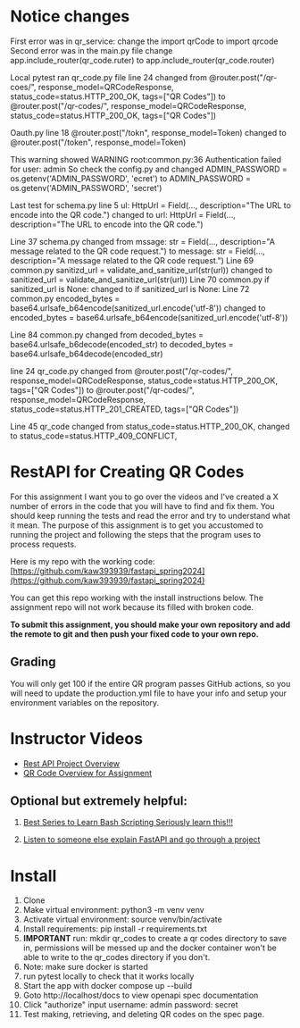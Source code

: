 # Notice changes 
First error was in qr_service: change the import qrCode to import qrcode
Second error was in the main.py file change app.include_router(qr_code.ruter) to app.include_router(qr_code.router)
 
Local pytest ran
qr_code.py file line 24 changed from @router.post("/qr-coes/", response_model=QRCodeResponse, status_code=status.HTTP_200_OK, tags=["QR Codes"])
to 
@router.post("/qr-codes/", response_model=QRCodeResponse, status_code=status.HTTP_200_OK, tags=["QR Codes"])

Oauth.py line 18 @router.post("/tokn", response_model=Token) changed to 
@router.post("/token", response_model=Token)

This warning showed WARNING  root:common.py:36 Authentication failed for user: admin
So check the config.py and changed ADMIN_PASSWORD = os.getenv('ADMIN_PASSWORD', 'ecret') to ADMIN_PASSWORD = os.getenv('ADMIN_PASSWORD', 'secret')

Last test for schema.py line 5  ul: HttpUrl = Field(..., description="The URL to encode into the QR code.") changed to  url: HttpUrl = Field(..., description="The URL to encode into the QR code.")

Line 37  schema.py  changed from  mssage: str = Field(..., description="A message related to the QR code request.") to  message: str = Field(..., description="A message related to the QR code request.")
Line 69 common.py sanitizd_url = validate_and_sanitize_url(str(url)) changed to sanitized_url = validate_and_sanitize_url(str(url))
Line 70 common.py if sanitized_url is None: changed to if sanitized_url is None:
Line 72 common.py encoded_bytes = base64.urlsafe_b64encode(sanitized_url.encode('utf-8')) changed to  encoded_bytes = base64.urlsafe_b64encode(sanitized_url.encode('utf-8'))

Line 84 common.py  changed from decoded_bytes = base64.urlsafe_b6decode(encoded_str) to 
decoded_bytes = base64.urlsafe_b64decode(encoded_str)

line 24 qr_code.py changed from @router.post("/qr-codes/", response_model=QRCodeResponse, status_code=status.HTTP_200_OK, tags=["QR Codes"]) to @router.post("/qr-codes/", response_model=QRCodeResponse, status_code=status.HTTP_201_CREATED, tags=["QR Codes"])

Line 45 qr_code changed from status_code=status.HTTP_200_OK, changed to status_code=status.HTTP_409_CONFLICT,


# RestAPI for Creating QR Codes

For this assignment I want you to go over the videos and I've created a X number of errors in the code that you will have to find and fix them.  You should keep running the tests and read the error and try to understand what it mean.  The purpose of this assignment is to get you accustomed to running the project and following the steps that the program uses to process requests.

Here is my repo with the working code: [https://github.com/kaw393939/fastapi_spring2024](https://github.com/kaw393939/fastapi_spring2024)

You can get this repo working with the install instructions below.  The assignment repo will not work because its filled with broken code.

**To submit this assignment, you should make your own repository and add the remote to git and then push your fixed code to your own repo.** 

## Grading

You will only get 100 if the entire QR program passes GitHub actions, so you will need to update the production.yml file to have your info and setup your environment variables on the repository.

# Instructor Videos
* [Rest API Project Overview](https://youtu.be/xEcBKSSXxhQ)
* [QR Code Overview for Assignment](https://youtu.be/E6b9VkQpQ-U)


## Optional but extremely helpful:

1. [Best Series to Learn Bash Scripting Seriously learn this!!!](https://www.youtube.com/playlist?list=PLIhvC56v63IKioClkSNDjW7iz-6TFvLwS)

2.  [Listen to someone else explain FastAPI and go through a project](https://www.youtube.com/watch?v=cbASjoZZGIw)

# Install
1. Clone
2. Make virtual environment:  python3 -m venv venv
3. Activate virtual environment: source venv/bin/activate
4. Install requirements: pip install -r requirements.txt
5. **IMPORTANT** run: mkdir qr_codes to create a qr codes directory to save in, permissions will be messed up and the docker container won't be able to write to the qr_codes directory if you don't.
6. Note: make sure docker is started
7. run pytest locally to check that it works locally
8. Start the app with docker compose up --build
9. Goto http://localhost/docs to view openapi spec documentation
10. Click "authorize" input username: admin password: secret
11. Test making,  retrieving, and deleting QR codes on the spec page.